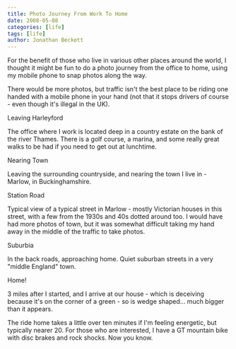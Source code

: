 ```yaml
---
title: Photo Journey From Work To Home
date: 2008-05-08
categories: [life]
tags: [life]
author: Jonathan Beckett
---
```


For the benefit of those who live in various other places around the world, I thought it might be fun to do a photo journey from the office to home, using my mobile phone to snap photos along the way.

There would be more photos, but traffic isn't the best place to be riding one handed with a mobile phone in your hand (not that it stops drivers of course - even though it's illegal in the UK).

Leaving Harleyford

The office where I work is located deep in a country estate on the bank of the river Thames. There is a golf course, a marina, and some really great walks to be had if you need to get out at lunchtime.

Nearing Town

Leaving the surrounding countryside, and nearing the town I live in - Marlow, in Buckinghamshire.

Station Road

Typical view of a typical street in Marlow - mostly Victorian houses in this street, with a few from the 1930s and 40s dotted around too. I would have had more photos of town, but it was somewhat difficult taking my hand away in the middle of the traffic to take photos.

Suburbia

In the back roads, approaching home. Quiet suburban streets in a very "middle England" town.

Home!

3 miles after I started, and I arrive at our house - which is deceiving because it's on the corner of a green - so is wedge shaped... much bigger than it appears.

The ride home takes a little over ten minutes if I'm feeling energetic, but typically nearer 20. For those who are interested, I have a GT mountain bike with disc brakes and rock shocks. Now you know.